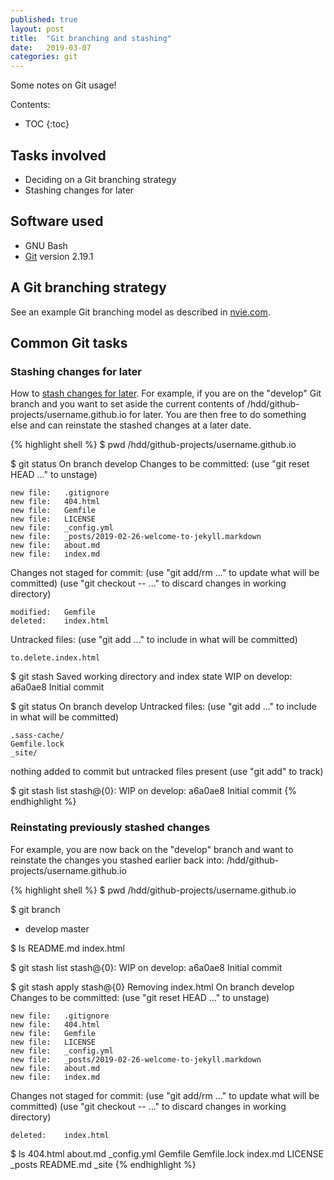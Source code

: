 ```yaml
---
published: true 
layout: post
title:  "Git branching and stashing"
date:   2019-03-07
categories: git
---
```


Some notes on Git usage! 

Contents:
* TOC
{:toc}

## Tasks involved

- Deciding on a Git branching strategy
- Stashing changes for later

## Software used

- GNU Bash
- [Git](https://git-scm.com) version 2.19.1

## A Git branching strategy

See an example Git branching model as described in [nvie.com](https://nvie.com/posts/a-successful-git-branching-model). 

## Common Git tasks
### Stashing changes for later

How to [stash changes for later](https://git-scm.com/book/en/v1/Git-Tools-Stashing).
For example, if you are on the "develop" Git branch and you want to set aside the current contents of /hdd/github-projects/username.github.io for later.
You are then free to do something else and can reinstate the stashed changes at a later date.

{% highlight shell %}
$ pwd
/hdd/github-projects/username.github.io

$ git status
On branch develop
Changes to be committed:
  (use "git reset HEAD <file>..." to unstage)

	new file:   .gitignore
	new file:   404.html
	new file:   Gemfile
	new file:   LICENSE
	new file:   _config.yml
	new file:   _posts/2019-02-26-welcome-to-jekyll.markdown
	new file:   about.md
	new file:   index.md

Changes not staged for commit:
  (use "git add/rm <file>..." to update what will be committed)
  (use "git checkout -- <file>..." to discard changes in working directory)

	modified:   Gemfile
	deleted:    index.html

Untracked files:
  (use "git add <file>..." to include in what will be committed)

	to.delete.index.html

$ git stash
Saved working directory and index state WIP on develop: a6a0ae8 Initial commit

$ git status
On branch develop
Untracked files:
  (use "git add <file>..." to include in what will be committed)

	.sass-cache/
	Gemfile.lock
	_site/

nothing added to commit but untracked files present (use "git add" to track)

$ git stash list
stash@{0}: WIP on develop: a6a0ae8 Initial commit
{% endhighlight %}

### Reinstating previously stashed changes

For example, you are now back on the "develop" branch and want to reinstate the changes you stashed earlier back into: /hdd/github-projects/username.github.io

{% highlight shell %}
$ pwd
/hdd/github-projects/username.github.io

$ git branch
* develop
 master

$ ls
README.md  index.html

$ git stash list
stash@{0}: WIP on develop: a6a0ae8 Initial commit

$ git stash apply stash@{0}
Removing index.html
On branch develop
Changes to be committed:
  (use "git reset HEAD <file>..." to unstage)

	new file:   .gitignore
	new file:   404.html
	new file:   Gemfile
	new file:   LICENSE
	new file:   _config.yml
	new file:   _posts/2019-02-26-welcome-to-jekyll.markdown
	new file:   about.md
	new file:   index.md

Changes not staged for commit:
  (use "git add/rm <file>..." to update what will be committed)
  (use "git checkout -- <file>..." to discard changes in working directory)

	deleted:    index.html

$ ls
404.html  about.md  _config.yml  Gemfile  Gemfile.lock  index.md  LICENSE  _posts  README.md  _site
{% endhighlight %}
